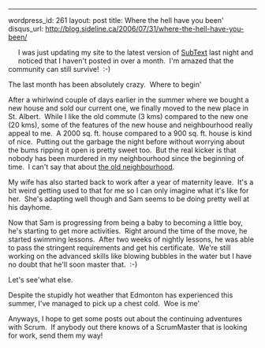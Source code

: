 --- 
wordpress_id: 261
layout: post
title: Where the hell have you been'
disqus_url: http://blog.sideline.ca/2006/07/31/where-the-hell-have-you-been/

<p><img alt="" hspace="10" src="http://www.stalbertchamber.com/images/home.jpg" align="left" vspace="10" border="0" />I was just updating my site to the latest version of <a title="" href="http://www.subtextproject.com">SubText</a> last night and noticed that I haven't posted in over a month.  I'm amazed that the community can still survive!  :-)</p>
<p>The last month has been absolutely crazy.  Where to begin'</p>
<p>After a whirlwind couple of days earlier in the summer where we bought a new house and sold our current one, we finally moved to the new place in St. Albert.  While I like the old commute (3 kms) compared to the new one (20 kms), some of the features of the new house and neighbourhood really appeal to me.  A 2000 sq. ft. house compared to a 900 sq. ft. house is kind of nice.  Putting out the garbage the night before without worrying about the bums ripping it open is pretty sweet too.  But the real kicker is that nobody has been murdered in my neighbourhood since the beginning of time.  I can't say that about <a href="http://edmsun.canoe.ca/News/Edmonton/2006/07/27/1704725-sun.html">the old neighbourhood</a>.</p>
<p>My wife has also started back to work after a year of maternity leave.  It's a bit weird getting used to that for me so I can only imagine what it's like for her.  She's adapting well though and Sam seems to be doing pretty well at his dayhome.</p>
<p>Now that Sam is progressing from being a baby to becoming a little boy, he's starting to get more activities.  Right around the time of the move, he started swimming lessons.  After two weeks of nightly lessons, he was able to pass the stringent requirements and get his certificate.  We're still working on the advanced skills like blowing bubbles in the water but I have no doubt that he'll soon master that.  :-)</p>
<p>Let's see'what else.</p>
<p>Despite the stupidly hot weather that Edmonton has experienced this summer, I've managed to pick up a chest cold.  Woe is me'</p>
<p>Anyways, I hope to get some posts out about the continuing adventures with Scrum.  If anybody out there knows of a ScrumMaster that is looking for work, send them my way!</p>
